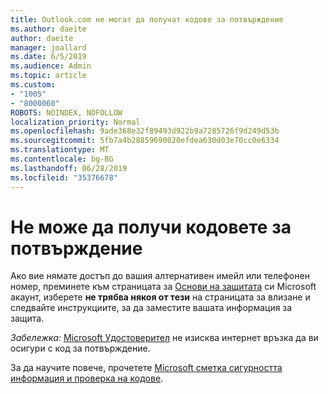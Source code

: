 ```yaml
---
title: Outlook.com не могат да получат кодове за потвърждение
ms.author: daeite
author: daeite
manager: joallard
ms.date: 6/5/2019
ms.audience: Admin
ms.topic: article
ms.custom:
- "1005"
- "8000060"
ROBOTS: NOINDEX, NOFOLLOW
localization_priority: Normal
ms.openlocfilehash: 9ade368e32f89493d922b9a7285726f9d249d53b
ms.sourcegitcommit: 5fb7a4b28859690020efdea630d03e70cc0e6334
ms.translationtype: MT
ms.contentlocale: bg-BG
ms.lasthandoff: 06/28/2019
ms.locfileid: "35376678"
---
```

# <a name="cant-get-verification-codes"></a>Не може да получи кодовете за потвърждение

Ако вие нямате достъп до вашия алтернативен имейл или телефонен номер, преминете към страницата за [Основи на защитата](https://account.microsoft.com/security) си Microsoft акаунт, изберете **не трябва някоя от тези** на страницата за влизане и следвайте инструкциите, за да заместите вашата информация за защита.

*Забележка:* [Microsoft Удостоверител](https://go.microsoft.com/fwlink/?linkid=2016117) не изисква интернет връзка да ви осигури с код за потвърждение.

За да научите повече, прочетете [Microsoft сметка сигурността информация и проверка на кодове](https://support.microsoft.com/help/12428/).